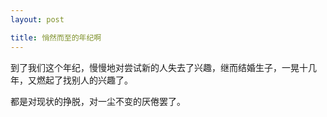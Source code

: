 ```yaml
---
layout: post

title: 悄然而至的年纪啊
---
```


到了我们这个年纪，慢慢地对尝试新的人失去了兴趣，继而结婚生子，一晃十几年，又燃起了找别人的兴趣了。

都是对现状的挣脱，对一尘不变的厌倦罢了。